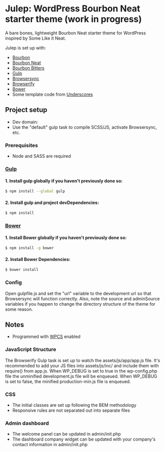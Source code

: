# Julep: WordPress Bourbon Neat starter theme (work in progress)

A bare bones, lightweight Bourbon Neat starter theme for WordPress inspired by Some Like it Neat.

Julep is set up with:

* [Bourbon](https://github.com/thoughtbot/bourbon)
* [Bourbon Neat](https://github.com/thoughtbot/neat)
* [Bourbon Bitters](https://github.com/thoughtbot/bitters)
* [Gulp](http://gulpjs.com/)
* [Browsersync](http://www.browsersync.io/)
* [Browserify](http://browserify.org/)
* [Bower](http://bower.io/)
* Some template code from [Underscores](http://underscores.me/)

## Project setup

* Dev domain:
* Use the "default" gulp task to compile SCSS/JS, activate Browsersync, etc.

### Prerequisites

* Node and SASS are required

### [Gulp](http://gulpjs.com/)

#### 1. Install gulp globally if you haven't previously done so:

```sh
$ npm install --global gulp
```

#### 2. Install gulp and project devDependencies:

```sh
$ npm install
```

### [Bower](http://bower.io/)

#### 1. Install Bower globally if you haven't previously done so:

```sh
$ npm install -g bower
```

#### 2. Install Bower Dependencies:

```sh
$ bower install
```

### Config

Open gulpfile.js and set the "url" variable to the development url so that Browsersync will function correctly. Also, 
note the source and adminSource variables if you happen to change the directory structure of the theme for some reason.

## Notes

* Programmed with [WPCS](https://codex.wordpress.org/WordPress_Coding_Standards) enabled

### JavaScript Structure

The Browserify Gulp task is set up to watch the assets/js/app/app.js file. It's recommended to add your JS files into
assets/js/inc/ and include them with require() from app.js. When WP_DEBUG is set to true in the wp-config.php file the
unminified development.js file will be enqueued. When WP_DEBUG is set to false, the minified production-min.js file
is enqueued.

### CSS

* The initial classes are set up following the BEM methodology
* Responsive rules are not separated out into separate files

### Admin dashboard

* The welcome panel can be updated in admin/init.php
* The dashboard company widget can be updated with your company's contact information in admin/init.php
